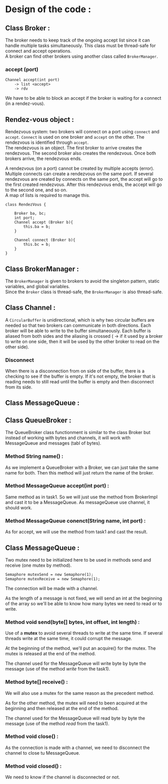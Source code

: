 # Design of the code : 

## Class Broker : 

The broker needs to keep track of the ongoing accept list since it can handle multiple tasks simultaneously. This class must be thread-safe for connect and accept operations.  
A broker can find other brokers using another class called `BrokerManager`.


### accept (port)
```
Channel accept(int port)
	-> list <accept>
	-> rdv
```

We have to be able to block an accept if the broker is waiting for a connect (in a rendez-vous). 


## Rendez-vous object : 


Rendezvous system: two brokers will connect on a port using  `connect`  and  `accept`.  `Connect`  is used on one broker and  `accept`  on the other. The rendezvous is identified through  `accept`.  
The rendezvous is an object. The first broker to arrive creates the rendezvous. The second broker also creates the rendezvous. Once both brokers arrive, the rendezvous ends.

A rendezvous (on a port) cannot be created by multiple accepts (error). Multiple connects can create a rendezvous on the same port. If several rendezvous are created by connects on the same port, the accept will go to the first created rendezvous. After this rendezvous ends, the accept will go to the second one, and so on.  
A map of lists is required to manage this.

```
class RendezVous {

	Broker ba, bc;
	int port; 
	Channel accept (Broker b){
		this.ba = b;
	}
	
	Channel connect (Broker b){
		this.bc = b;
	}
}
```





## Class BrokerManager : 

The `BrokerManager` is given to brokers to avoid the singleton pattern, static variables, and global variables.  
Since the `Broker` class is thread-safe, the `BrokerManager` is also thread-safe.


## Class Channel : 

A `CircularBuffer` is unidirectional, which is why two circular buffers are needed so that two brokers can communicate in both directions. Each broker will be able to write to the buffer simultaneously.
Each buffer is aliased from both sides and the aliasing is crossed ( -> if it used by a broker to write on one side, then it will be used by the other broker to read on the other side). 

### Disconnect 

When there is a disconnection from on side of the buffer, there is a checking to see if the buffer is empty. If it's not empty, the broker that is reading needs to still read until the buffer is empty and then disconnect from its side. 

## Class MessageQueue :

## Class QueueBroker :

The QueueBroker class functionment is similar to the class Broker but instead of working with bytes and channels, it will work with MessageQueue and messages (tabl of bytes). 



### Method  String  name() :

As we implement a QueueBroker with a Broker, we can just take the same name for both. Then this method will just return the name of the broker. 

### Method MessageQueue  accept(int  port) :

Same method as in task1. So we will just use the method from BrokerImpl and cast it to be a MessageQueue. As messageQueue use channel, it should work. 


### Method MessageQueue  conenct(String  name, int  port) :

As for accept, we will use the method from task1 and cast the result. 



## Class MessageQueue :

Two mutex need to be initialized here to be used in methods send and receive (one mutex by method). 

```
Semaphore mutexSend = new Semaphore(1);
Semaphore mutexReceive = new Semaphore(1);
```

The connection will be made with a channel.

As the length of a message is not fixed, we will send an int at the beginning of the array so we'll be able to know how many bytes we need to read or to write. 

### Method void  send(byte[]  bytes,  int  offset,  int  length) :
Use of a **mutex** to avoid several threads to write at the same time. If several threads write at the same time, it could corrupt the message. 

At the beginning of the method, we'll put an acquire() for the mutex. The mutex is released at the end of the method. 

The channel used for the MessageQueue will write byte by byte the message (use of the method *write* from the task1). 

### Method byte[]  receive() : 
We will also use a mutex for the same reason as the precedent method. 

As for the other method, the mutex will need to been acquired at the beginning and then released at the end of the method. 

The channel used for the MessageQueue will read byte by byte the message (use of the method *read* from the task1). 


### Method void  close() :

As the connection is made with a channel, we need to disconnect the channel to close tu MessageQueue. 

### Method void  closed() :

We need to know if the channel is disconnected or not. 


